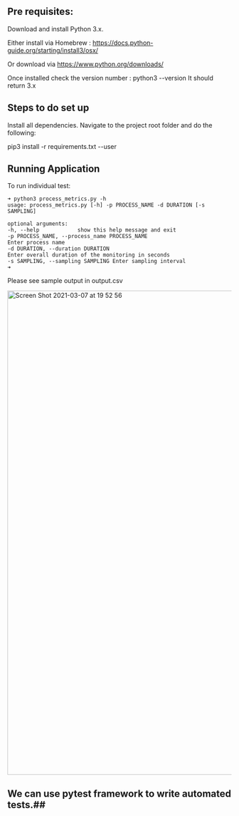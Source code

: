
## Pre requisites: ##

Download and install Python 3.x.

Either install via Homebrew : https://docs.python-guide.org/starting/install3/osx/

Or download via https://www.python.org/downloads/

Once installed check the version number : python3 --version It should return 3.x


## Steps to do set up ##


Install all dependencies. Navigate to the project root folder and do the following:

pip3 install -r requirements.txt --user



## Running Application ##

To run individual test:
```
➜ python3 process_metrics.py -h
usage: process_metrics.py [-h] -p PROCESS_NAME -d DURATION [-s SAMPLING]

optional arguments:
-h, --help            show this help message and exit
-p PROCESS_NAME, --process_name PROCESS_NAME
Enter process name
-d DURATION, --duration DURATION
Enter overall duration of the monitoring in seconds
-s SAMPLING, --sampling SAMPLING Enter sampling interval
➜  
```

Please see sample output in output.csv

<img width="1087" alt="Screen Shot 2021-03-07 at 19 52 56" src="https://user-images.githubusercontent.com/5116820/110252746-c3a66180-7f7e-11eb-8003-5ef5b6ca6c44.png">




## We can use pytest framework to write automated tests.##


